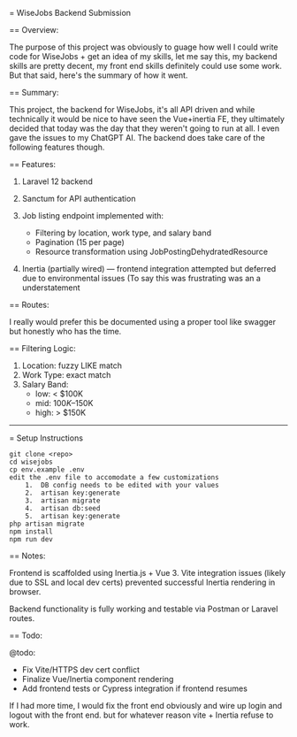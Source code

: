= WiseJobs Backend Submission

== Overview:

The purpose of this project was obviously to guage how well I could write code for WiseJobs + get an idea of my skills, let me say this, my backend skills are pretty decent, my front end skills definitely could use some work. But that said, here's the summary of how it went.

== Summary:

This project, the backend for WiseJobs, it's all API driven and while technically it would be nice to have seen the Vue+inertia FE, they ultimately decided that today was the day that they weren't going to run at all. I even gave the issues to my ChatGPT AI. The backend does take care of the following features though.

== Features:

1. Laravel 12 backend
2. Sanctum for API authentication
3. Job listing endpoint implemented with:
   - Filtering by location, work type, and salary band
   - Pagination (15 per page)
   - Resource transformation using JobPostingDehydratedResource

4. Inertia (partially wired) — frontend integration attempted but deferred due to environmental issues (To say this was frustrating was an a understatement

== Routes:

I really would prefer this be documented using a proper tool like swagger but honestly who has the time.

== Filtering Logic:

1. Location: fuzzy LIKE match
2. Work Type: exact match
3. Salary Band:
   - low: < $100K
   - mid: $100K–$150K
   - high: > $150K

-----------

= Setup Instructions

```
git clone <repo>
cd wisejobs
cp env.example .env
edit the .env file to accomodate a few customizations
    1.  DB config needs to be edited with your values
    2.  artisan key:generate
    3.  artisan migrate
    4.  artisan db:seed
    5.  artisan key:generate
php artisan migrate
npm install
npm run dev
```
== Notes: 

Frontend is scaffolded using Inertia.js + Vue 3.
Vite integration issues (likely due to SSL and local dev certs) prevented successful Inertia rendering in browser.

Backend functionality is fully working and testable via Postman or Laravel routes.

== Todo:

@todo:

- Fix Vite/HTTPS dev cert conflict
- Finalize Vue/Inertia component rendering
- Add frontend tests or Cypress integration if frontend resumes

If I had more time, I would fix the front end obviously and wire up login and logout with the front end. but for whatever reason vite + Inertia refuse to work.


